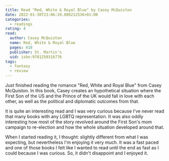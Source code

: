 ```yaml
---
title: Read "Red, White & Royal Blue" by Casey McQuiston
date: 2022-01-30T23:06:19.086212536+01:00
categories:
  - readings
rating: 4
read:
  author: Casey McQuiston
  name: Red, White & Royal Blue
  pages: 418
  publisher: St. Martin's
  uid: isbn:9781250316776
tags:
  - fantasy
  - review
---
```


Just finished reading the romance "Red, White and Royal Blue" from Casey McQuiston. In this book, Casey creates an hypothetical situation where the First Son of the US and the Prince of the UK would fall in love with each other, as well as the political and diplomatic outcomes from that.

It is quite an interesting read and I was very curious because I've never read that many books with any LGBTQ representation. It was also oddly interesting how most of the story revolved around the First Son's mom campaign to re-election and how the whole situation developed around that.

When I started reading it, I thought: slightly different from what I was expecting, but nevertheless I'm enjoying it very much. It was a fast paced and one of those books I felt like I wanted to read until the end as fast as I could because I was curious. So, it didn't disappoint and I enjoyed it.
